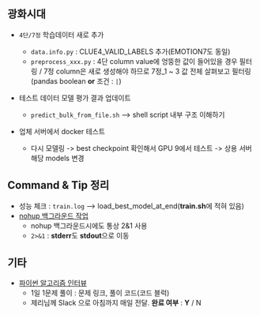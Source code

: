 ## 광화시대

- `4단/7정` 학습데이터 새로 추가

  - `data.info.py` : CLUE4_VALID_LABELS 추가(EMOTION7도 동일)
  - `preprocess_xxx.py` : 4단 column value에 엉뚱한 값이 들어있을 경우 필터링 / 7정 column은 새로 생성해야 하므로 7정_1 ~ 3 값 전체 살펴보고 필터링(pandas boolean **or** 조건 : `|`)

- 테스트 데이터 모델 평가 결과 업데이트

  - `predict_bulk_from_file.sh` --> shell script 내부 구조 이해하기

  

- 업체 서버에서 docker 테스트

  - 다시 모델링 -> best checkpoint 확인해서 GPU 9에서 테스트 -> 상용 서버 해당 models 변경

  

## Command & Tip 정리

- 성능 체크 : `train.log` --> load_best_model_at_end(**train.sh**에 적혀 있음)
- [nohup 백그라운드 작업](https://wikidocs.net/20643) 
  - nohup 백그라운드시에도 통상 2&1 사용
  - `2>&1` : **stderr**도 **stdout**으로 이동



## 기타

- [파이썬 알고리즘 인터뷰](https://github.com/onlybooks/algorithm-interview)
  - 1일 1문제 풀이 : 문제 링크, 풀이 코드(코드 블럭)
  - 제리님께 Slack 으로 아침까지 매일 전달. **완료 여부** : **Y** / N
